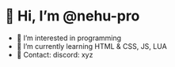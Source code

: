 # 👋 Hi, I’m @nehu-pro
- 👀 I’m interested in programming
- 🌱 I’m currently learning HTML & CSS, JS, LUA
- 🎫 Contact: discord: xyz
